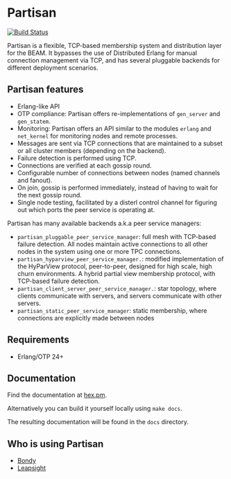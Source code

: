 # Partisan

[![Build Status](https://travis-ci.org/lasp-lang/partisan.svg?branch=master)](https://travis-ci.org/lasp-lang/partisan)

Partisan is a flexible, TCP-based membership system and distribution layer for the BEAM. It bypasses the use of Distributed Erlang for manual connection management via TCP, and has several pluggable backends for different deployment scenarios.


## Partisan features

* Erlang-like API
* OTP compliance: Partisan offers re-implementations of `gen_server` and `gen_statem`.
* Monitoring: Partisan offers an API similar to the modules `erlang` and `net_kernel` for monitoring nodes and remote processes.
* Messages are sent via TCP connections that are maintained to a subset or all cluster members (depending on the backend).
* Failure detection is performed using TCP.
* Connections are verified at each gossip round.
* Configurable number of connections between nodes (named channels and fanout).
* On join, gossip is performed immediately, instead of having to wait for the next gossip round.
* Single node testing, facilitated by a disterl control channel for figuring out which ports the peer service is operating at.

Partisan has many available backends a.k.a peer service managers:

* `partisan_pluggable_peer_service_manager`: full mesh with TCP-based failure detection. All nodes maintain active connections to all other nodes in the system using one or more TPC connections.
* `partisan_hyparview_peer_service_manager.`: modified implementation of the HyParView protocol, peer-to-peer, designed for high scale, high churn environments. A hybrid partial view membership protocol, with TCP-based failure detection.
* `partisan_client_server_peer_service_manager.`: star topology, where clients communicate with servers, and servers communicate with other servers.
* `partisan_static_peer_service_manager`: static membership, where connections are explicitly made between nodes

## Requirements

* Erlang/OTP 24+


## Documentation
Find the documentation at [hex.pm](https://hex.pm).

Alternatively you can build it yourself locally using `make docs`.

The resulting documentation will be found in the `docs` directory.


## Who is using Partisan

* [Bondy](https://www.bondy.io)
* [Leapsight](https://www.leapsight.com)

